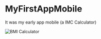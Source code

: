 # MyFirstAppMobile
It was my early app mobile (a IMC Calculator)

![BMI Calculator](https://user-images.githubusercontent.com/109705197/195415680-0404b744-c51c-4ddd-80dd-ff90705089d2.jpg)


